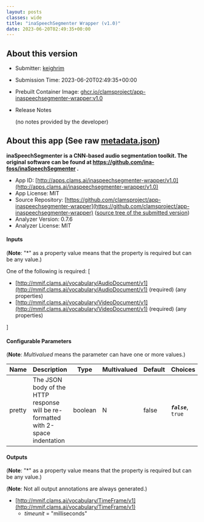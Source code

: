 ```yaml
---
layout: posts
classes: wide
title: "inaSpeechSegmenter Wrapper (v1.0)"
date: 2023-06-20T02:49:35+00:00
---
```

## About this version

* Submitter: [keighrim](https://github.com/keighrim)
* Submission Time: 2023-06-20T02:49:35+00:00
* Prebuilt Container Image: [ghcr.io/clamsproject/app-inaspeechsegmenter-wrapper:v1.0](https://github.com/clamsproject/app-inaspeechsegmenter-wrapper/pkgs/container/app-inaspeechsegmenter-wrapper/v1.0)
* Release Notes

    (no notes provided by the developer)

## About this app (See raw [metadata.json](metadata.json))

**inaSpeechSegmenter is a CNN-based audio segmentation toolkit. The original software can be found at https://github.com/ina-foss/inaSpeechSegmenter .**

* App ID: [http://apps.clams.ai/inaspeechsegmenter-wrapper/v1.0](http://apps.clams.ai/inaspeechsegmenter-wrapper/v1.0)
* App License: MIT
* Source Repository: [https://github.com/clamsproject/app-inaspeechsegmenter-wrapper](https://github.com/clamsproject/app-inaspeechsegmenter-wrapper) ([source tree of the submitted version](https://github.com/clamsproject/app-inaspeechsegmenter-wrapper/tree/v1.0))
* Analyzer Version: 0.7.6
* Analyzer License: MIT


#### Inputs
(**Note**: "*" as a property value means that the property is required but can be any value.)

One of the following is required: [
* [http://mmif.clams.ai/vocabulary/AudioDocument/v1](http://mmif.clams.ai/vocabulary/AudioDocument/v1)  (required)
(any properties)
* [http://mmif.clams.ai/vocabulary/VideoDocument/v1](http://mmif.clams.ai/vocabulary/VideoDocument/v1)  (required)
(any properties)


]


#### Configurable Parameters
(**Note**: _Multivalued_ means the parameter can have one or more values.)

|Name|Description|Type|Multivalued|Default|Choices|
|----|-----------|----|-----------|-------|-------|
|pretty|The JSON body of the HTTP response will be re-formatted with 2-space indentation|boolean|N|false|**_`false`_**, `true`|


#### Outputs
(**Note**: "*" as a property value means that the property is required but can be any value.)

(**Note**: Not all output annotations are always generated.)

* [http://mmif.clams.ai/vocabulary/TimeFrame/v1](http://mmif.clams.ai/vocabulary/TimeFrame/v1) 
    * _timeunit_ = "milliseconds"
